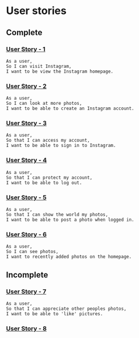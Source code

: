 # User stories

## Complete

### [User Story - 1](1_todo.md)

```
As a user,
So I can visit Instagram,
I want to be view the Instagram homepage.
```

### [User Story - 2](2_todo.md)
```
As a user,
So I can look at more photos,
I want to be able to create an Instagram account.
```

### [User Story - 3](3_todo.md)
```
As a user,
So that I can access my account,
I want to be able to sign in to Instagram.
```

### [User Story - 4](4_todo.md)
```
As a user,
So that I can protect my account,
I want to be able to log out.
```



### [User Story - 5](5_todo.md)
```
As a user,
So that I can show the world my photos,
I want to be able to post a photo when logged in.
```

### [User Story - 6](6_todo.md)
```
As a user,
So I can see photos,
I want to recently added photos on the homepage.
```

## Incomplete

### [User Story - 7](7_todo.md)
```
As a user,
So that I can appreciate other peoples photos,
I want to be able to 'like' pictures.
```

### [User Story - 8](8_todo.md)


